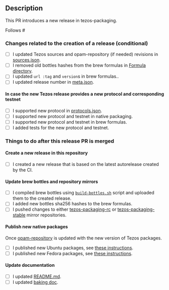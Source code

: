 ## Description

This PR introduces a new <!-- insert new version here --> release in tezos-packaging.

<!-- Depending on the type of the release some of the points below can be ommited.

E.g. in case we introduce a new changes to our native packages, it's not necessary to bump
used Tezos sources, create a new release in this repository and update brew formulas.

Note that opam-repository is usually updated with some delay, so CI may fail
due to lack of updated opam Tezos packages. In such case feel free to comment
out native-packaging-related CI steps from the pipeline until the opam-repository
is updated.
-->

<!-- List issues which are going to be resolved in the new packages from this
release. Write 'None' if there are no related issues.

For example:
Follows #202, #210
-->

Follows #

### Changes related to the creation of a release (conditional)

- [ ] I updated Tezos sources and opam-repository (if needed) revisions in [sources.json](../../tree/master/nix/nix/sources.json).
- [ ] I removed old bottles hashes from the brew formulas in [Formula directory](../../tree/master/Formula).
- [ ] I updated `url :tag` and `version`s in brew formulas..
- [ ] I updated release number in [meta.json](../../tree/master/meta.json).

#### In case the new Tezos release provides a new protocol and corresponding testnet

- [ ] I supported new protocol in [protocols.json](../../tree/master/protocols.json).
- [ ] I supported new protocol and testnet in native packaging.
- [ ] I supported new protocol and testnet in brew formulas.
- [ ] I added tests for the new protocol and testnet.

### Things to do after this release PR is merged

<!--
Some of the changes are done after the new release is created, consider following
and checking unfinished points in the merged release PR using this template.
-->

#### Create a new release in this repository

- [ ] I created a new release that is based on the latest autorelease created by the CI.

#### Update brew bottles and repository mirrors

- [ ] I compiled brew bottles using [`build-bottles.sh`](../../tree/scripts/build-bottles.sh) script and uploaded them to the created release.
- [ ] I added new bottles sha256 hashes to the brew formulas.
- [ ] I pushed changes to either [tezos-packaging-rc](https://github.com/serokell/tezos-packaging-rc) or
      [tezos-packaging-stable](https://github.com/serokell/tezos-packaging-stable) mirror repositories.

#### Publish new native packages

Once [opam-repository](https://opam.ocaml.org/packages/) is updated with the new version of Tezos packages.

- [ ] I published new Ubuntu packages, see [these instructions](../../tree/master/docker#source-packages-and-publishing-them-on-launchpad-ppa).
- [ ] I published new Fedora packages, see [these instructions](../../tree/master/docker#srcrpm-packages).

#### Update documentation

- [ ] I updated [README.md](../../tree/master/README.md).
- [ ] I updated [baking doc](../../tree/master/docs/baking.md).
